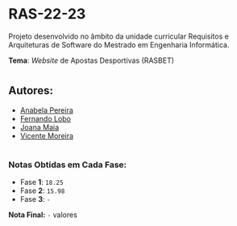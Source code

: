# RAS-22-23

Projeto desenvolvido no âmbito da unidade curricular Requisitos e Arquiteturas de Software do Mestrado em Engenharia Informática.

**Tema**: _Website_ de Apostas Desportivas (RASBET)

#

## **Autores**:
- [Anabela Pereira](https://github.com/alpereirinha)
- [Fernando Lobo](https://github.com/NaNdUSL)
- [Joana Maia](https://github.com/marshaia)
- [Vicente Moreira](https://github.com/VicShadow)


#
### **Notas Obtidas em Cada Fase:**
- Fase **1**: `18.25`
- Fase **2**: `15.98`
- Fase **3**: `-`

**Nota Final:** `-` valores